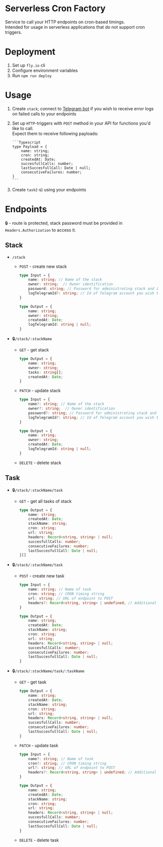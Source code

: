 # Serverless Cron Factory

Service to call your HTTP endpoints on cron-based timings.  
Intended for usage in serverless applications that do not support cron triggers.

# Deployment

1.  Set up `fly.io` cli
2.  Configure environment variables
3.  Run `npm run deploy`

# Usage

1.  Create `stack`; connect to [Telegram bot](https://t.me/serverless_cron_facroty_bot) if you wish to receive error logs on failed calls to your endpoints
2.  Set up `HTTP`-triggers with `POST` method in your API for functions you'd like to call.  
    Expect them to receive following payloads:

        ```Typescript
        type Payload = {
            name: string;
            cron: string;
            createdAt: Date;
            succesfullCalls: number;
            lastSuccesfullCall: Date | null;
            consecutiveFailures: number;
        }
        ```

3.  Create `task`(-s) using your endpoints

# Endpoints

:lock: - route is protected, stack password must be provided in `Headers.Authorization` to access it.

## Stack

-   `/stack`

    -   `POST` - create new stack

        ```Typescript
        type Input = {
            name: string; // Name of the stack
            owner: string;  // Owner identification
            password: string; // Password for administrating stack and it's tasks. 6-30 symbols.
            logTelegramId?: string; // Id of Telegram account you wish to receive possible error logs on
        }

        type Output = {
            name: string;
            owner: string;
            createdAt: Date;
            logTelegramId: string | null;
        }
        ```

-   :lock:`/stack/:stackName`

    -   `GET` - get stack

        ```Typescript
        type Output = {
            name: string;
            owner: string;
            tasks: string[];
            createdAt: Date;
        }
        ```

    -   `PATCH` - update stack

        ```Typescript
        type Input = {
            name?: string; // Name of the stack
            owner?: string;  // Owner identification
            password?: string; // Password for administrating stack and it's tasks. 6-30 symbols.
            logTelegramId?: string; // Id of Telegram account you wish to receive possible error logs on
        }

        type Output = {
            name: string;
            owner: string;
            createdAt: Date;
            logTelegramId: string | null;
        }
        ```

    -   `DELETE` - delete stack

## Task

-   :lock:`/stack/:stackName/task`

    -   `GET` - get all tasks of stack

        ```Typescript
        type Output = {
            name: string;
            createdAt: Date;
            stackName: string;
            cron: string;
            url: string;
            headers: Record<string, string> | null;
            succesfullCalls: number;
            consecutiveFailures: number;
            lastSuccesfullCall: Date | null;
        }[]
        ```

-   :lock:`/stack/:stackName/task`

    -   `POST` - create new task

        ```Typescript
        type Input = {
            name: string; // Name of task
            cron: string; // CRON timing string
            url: string; // URL of endpoint to POST
            headers?: Record<string, string> | undefined; // Additional headers to add to requests
        }

        type Output = {
            name: string;
            createdAt: Date;
            stackName: string;
            cron: string;
            url: string;
            headers: Record<string, string> | null;
            succesfullCalls: number;
            consecutiveFailures: number;
            lastSuccesfullCall: Date | null;
        }
        ```

-   :lock:`/stack/:stackName/task/:taskName`

    -   `GET` - get task

        ```Typescript
        type Output = {
            name: string;
            createdAt: Date;
            stackName: string;
            cron: string;
            url: string;
            headers: Record<string, string> | null;
            succesfullCalls: number;
            consecutiveFailures: number;
            lastSuccesfullCall: Date | null;
        }
        ```

    -   `PATCH` - update task

        ```Typescript
        type Input = {
            name?: string; // Name of task
            cron?: string; // CRON timing string
            url?: string; // URL of endpoint to POST
            headers?: Record<string, string> | undefined; // Additional headers to add to requests
        }

        type Output = {
            name: string;
            createdAt: Date;
            stackName: string;
            cron: string;
            url: string;
            headers: Record<string, string> | null;
            succesfullCalls: number;
            consecutiveFailures: number;
            lastSuccesfullCall: Date | null;
        }
        ```

    -   `DELETE` - delete task

```

```
